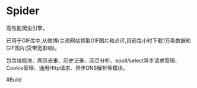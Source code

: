 # Spider

高性能爬虫引擎，

已用于GIF库中,从微博/主流网站抓取GIF图片和点评,目前每小时下载1万条数据和GIF图片(受带宽影响)。

包含线程池、网页去重、历史记录、网页分析、epoll/select异步请求管理、Cookie管理、通用Http请求、异步DNS解析等模块。


#Build
